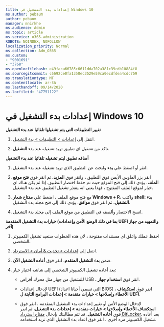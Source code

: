 ```yaml
---
title: إعدادات بدء التشغيل في Windows 10
ms.author: pebaum
author: pebaum
manager: mnirkhe
ms.audience: Admin
ms.topic: article
ms.service: o365-administration
ROBOTS: NOINDEX, NOFOLLOW
localization_priority: Normal
ms.collection: Adm_O365
ms.custom:
- "9001691"
- "3768"
ms.openlocfilehash: e49faca66785c6611dda702a381c39cdb10884f8
ms.sourcegitcommit: c6692ce0fa1358ec3529e59ca0ecdfdea4cdc759
ms.translationtype: MT
ms.contentlocale: ar-SA
ms.lasthandoff: 09/14/2020
ms.locfileid: "47751122"
---
```

# <a name="startup-settings-in-windows-10"></a>إعدادات بدء التشغيل في Windows 10

**تغيير التطبيقات التي يتم تشغيلها تلقائيا عند بدء التشغيل**

1. انتقل إلى [إعدادات > التطبيقات > بدء التشغيل](ms-settings:startupapps?activationSource=GetHelp).

2. تاكد من تشغيل اي تطبيق تريد تشغيله عند بدء **التشغيل**.

**أضافه تطبيق ليتم تشغيله تلقائيا عند بدء التشغيل**

1. انقر أو اضغط علي **بدء** وابحث عن التطبيق الذي تريد تشغيله عند بدء التشغيل.

2. انقر بزر الماوس الأيمن فوق التطبيق ، وانقر فوق **المزيد**، ثم انقر فوق **فتح موقع الملف**. يؤدي ذلك إلى فتح الموقع حيث تم حفظ اختصار التطبيق. إذا لم يكن هناك اي خيار لموقع الملف المفتوح ، فهذا يعني انه يتعذر تشغيل التطبيق عند بدء التشغيل.

3. مع فتح موقع الملف ، اضغط علي **مفتاح شعار Windows + R**، واكتب **shell: بدء التشغيل**، ثم انقر فوق **موافق**. يؤدي ذلك إلى فتح مجلد بدء التشغيل.

4. انسخ الاختصار وألصقه في التطبيق من موقع الملف إلى مجلد بدء التشغيل.

**خيارات بدء التشغيل المتقدمة (بما في ذلك الوضع الأمن وإعدادات UEFI والتمهيد من جهاز آخر)**

1. احفظ عملك واغلق اي مستندات مفتوحة ، لان هذه الخطوات ستعيد تشغيل الكمبيوتر الشخصي.

2. انتقل إلى [إعدادات > تحديث & أمان > الاسترداد](ms-settings:recovery?activationSource=GetHelp).

3. ضمن **بدء التشغيل المتقدم**، انقر فوق **أعاده التشغيل الآن**. 

4. بعد أعاده تشغيل الكمبيوتر الشخصي إلى شاشه اختيار خيار:

    - للتشغيل من جهاز مثل محرك أقراص USB ، انقر فوق **استخدام جهاز**.

    - لإدخال إعدادات UEFI (التي تسمي أحيانا اعداد BIOS) ، انقر فوق **استكشاف الأخطاء وإصلاحها > خيارات متقدمة > إعدادات البرامج الثابتة ل UEFI**. 

    - لإدخال الوضع الأمن أو تغيير إعدادات بدء التشغيل المتقدمة ، انقر فوق **استكشاف الأخطاء وإصلاحها > خيارات متقدمة > إعدادات بدء التشغيل**، ثم انقر فوق **أعاده التشغيل**. قد تتم مطالبتك بإدخال [مفتاح استرداد BitLocker](https://support.microsoft.com/help/4026181/windows-10-find-my-bitlocker-recovery-key). بعد أعاده تشغيل الكمبيوتر مره أخرى ، انقر فوق اعداد بدء التشغيل الذي تريد استخدامه.